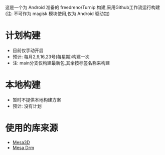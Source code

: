 这是一个为 Android 准备的 freedreno/Turnip 构建,采用Github工作流运行构建
(注: 不可作为 magisk 模块使用,仅为 Android 驱动包)
# 计划构建
- 目前仅手动开启
- 预计: 每月2,9,16,23号(每星期)构建一次
- 注: main分支仅构建最新包,其余按标签名称来构建
# 本地构建
- 暂时不提供本地构建方案
- 预计: 没有计划
# 使用的库来源
- [Mesa3D](https://gitlab.freedesktop.org/mesa/mesa)
- [Mesa Drm](https://gitlab.freedesktop.org/mesa/drm)